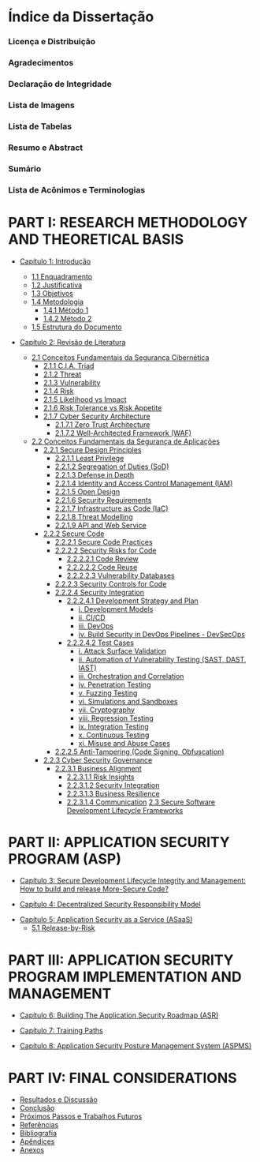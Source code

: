 # Índice da Dissertação

### Licença e Distribuição
### Agradecimentos <!--mover para o README.md'-->
### Declaração de Integridade
### Lista de Imagens
### Lista de Tabelas
### Resumo e Abstract
### Sumário
### Lista de Acônimos e Terminologias

# PART I: RESEARCH METHODOLOGY AND THEORETICAL BASIS
- [Capítulo 1: Introdução](Part-I/Cap1Introducao.md)
    - [1.1 Enquadramento](Part-I/Enquadramento.md)
    - [1.2 Justificativa](Part-I/Justificativa.md)
    - [1.3 Objetivos](Part-I/Objetivos.md)
    - [1.4 Metodologia](Part-I/Metodologia.md)
        - [1.4.1 Método 1](Part-I/Metodologia/Método1.md)
        - [1.4.2 Método 2](Part-I/Metodologia/Método2.md)
    - [1.5 Estrutura do Documento](Part-I/Estrutura.md)

- [Capítulo 2: Revisão de Literatura](Part-I/Cap2LiteraturaRev.md)
    - [2.1 Conceitos Fundamentais da Segurança Cibernética](Part-I/CSFundamentos.md)
        - [2.1.1 C.I.A. Triad](Part-I/CSFundamentos.md#cia-triad)
        - [2.1.2 Threat](Part-I/CSFundamentos.md#threat)
        - [2.1.3 Vulnerability](Part-I/CSFundamentos.md#vulnerability)
        - [2.1.4 Risk](Part-I/CSFundamentos.md#risk)
        - [2.1.5 Likelihood vs Impact](Part-I/CSFundamentos.md#likelihood-vs-impact)
        - [2.1.6 Risk Tolerance vs Risk Appetite](Part-I/CSFundamentos.md#risk-tolerance-vs-risk-appetite)
        - [2.1.7 Cyber Security Architecture](Part-I/CSFundamentos.md#cyber-security-architecture)
            - [2.1.7.1 Zero Trust Architecture](Part-I/CSFundamentos.md#zero-trust-architecture)
            - [2.1.7.2 Well-Architected Framework (WAF)](Part-I/CSFundamentos.md#well-architected-framework-waf)
    - [2.2 Conceitos Fundamentais da Segurança de Aplicações](Part-I/AppSecFundamentals.md)
        - [2.2.1 Secure Design Principles](Part-I/AppSecFundamentals.md#secure-design-principles)
            - [2.2.1.1 Least Privilege](Part-I/AppSecFundamentals.md#least-privilege)
            - [2.2.1.2 Segregation of Duties (SoD)](Part-I/AppSecFundamentals.md#segregation-of-duties-sod)
            - [2.2.1.3 Defense in Depth](Part-I/AppSecFundamentals.md#defense-in-depth)
            - [2.2.1.4 Identity and Access Control Management (IAM)](Part-I/AppSecFundamentals.md#identity-and-access-control-management-iam)
            - [2.2.1.5 Open Design](Part-I/AppSecFundamentals.md#open-design)
            - [2.2.1.6 Security Requirements](Part-I/AppSecFundamentals.md#security-requirements)
            - [2.2.1.7 Infrastructure as Code (IaC)](Part-I/AppSecFundamentals.md#infrastructure-as-code-iac)
            - [2.2.1.8 Threat Modelling](Part-I/AppSecFundamentals.md#threat-modelling)
            - [2.2.1.9 API and Web Service](Part-I/AppSecFundamentals.md#api-and-web-service)
        - [2.2.2 Secure Code](Part-I/AppSecFundamentals.md#secure-code)
            - [2.2.2.1 Secure Code Practices](Part-I/AppSecFundamentals.md#secure-code-practices)
            - [2.2.2.2 Security Risks for Code](Part-I/AppSecFundamentals.md#security-risks-for-code)
                - [2.2.2.2.1 Code Review](Part-I/AppSecFundamentals.md#code-review)
                - [2.2.2.2.2 Code Reuse](Part-I/AppSecFundamentals.md#code-reuse)
                - [2.2.2.2.3 Vulnerability Databases](Part-I/AppSecFundamentals.md#vulnerability-databases)
            - [2.2.2.3 Security Controls for Code](Part-I/AppSecFundamentals.md#security-controls-for-code)
            - [2.2.2.4 Security Integration](Part-I/AppSecFundamentals.md#security-integration)
                - [2.2.2.4.1 Development Strategy and Plan](Part-I/AppSecFundamentals.md#development-strategy-and-plan)
                    - [i. Development Models](Part-I/AppSecFundamentals.md#development-models)
                    - [ii. CI/CD](Part-I/AppSecFundamentals.md#ci-cd)
                    - [iii. DevOps](Part-I/AppSecFundamentals.md#devops)
                    - [iv. Build Security in DevOps Pipelines - DevSecOps](Part-I/AppSecFundamentals.md#devsecops)
                - [2.2.2.4.2 Test Cases](Part-I/AppSecFundamentals.md#test-cases)
                    - [i. Attack Surface Validation](Part-I/AppSecFundamentals.md#attack-surface-validation)
                    - [ii. Automation of Vulnerability Testing (SAST, DAST, IAST)](Part-I/AppSecFundamentals.md#automation-of-vulnerability-testing-sast-dast-iast)
                    - [iii. Orchestration and Correlation](Part-I/AppSecFundamentals.md#orchestration-and-correlation)
                    - [iv. Penetration Testing](Part-I/AppSecFundamentals.md#penetration-testing)
                    - [v. Fuzzing Testing](Part-I/AppSecFundamentals.md#fuzzing-testing)
                    - [vi. Simulations and Sandboxes](Part-I/AppSecFundamentals.md#simulations-and-sandboxes)
                    - [vii. Cryptography](Part-I/AppSecFundamentals.md#cryptography)
                    - [viii. Regression Testing](Part-I/AppSecFundamentals.md#regression-testing)
                    - [ix. Integration Testing](Part-I/AppSecFundamentals.md#integration-testing)
                    - [x. Continuous Testing](Part-I/AppSecFundamentals.md#continuous-testing)
                    - [xi. Misuse and Abuse Cases](Part-I/AppSecFundamentals.md#misuse-and-abuse-cases)
            - [2.2.2.5 Anti-Tampering (Code Signing, Obfuscation)](Part-I/AppSecFundamentals.md#anti-tampering-code-signing-obfuscation)
        - [2.2.3 Cyber Security Governance](Part-I/AppSecFundamentals.md#cyber-security-governance)
            - [2.2.3.1 Business Alignment](Part-I/AppSecFundamentals.md#business-alignment)
                - [2.2.3.1.1 Risk Insights](Part-I/AppSecFundamentals.md#risk-insights)
                - [2.2.3.1.2 Security Integration](Part-I/AppSecFundamentals.md#security-integration)
                - [2.2.3.1.3 Business Resilience](Part-I/AppSecFundamentals.md#business-resilience)
                - [2.2.3.1.4 Communication](Part-I/AppSecFundamentals.md#communication)
    [2.3 Secure Software Development Lifecycle Frameworks](Part-I/SSDLC-frameworks.md)
    <!--    
        - ISO/IEC 27034:2011-2018 - Application Security (encontrar este documento)
        - OWASP SAMM v2
        - BSIMM
        - NIST SSDF
        - Microsoft SDL
        - CIS
    -->

# PART II: APPLICATION SECURITY PROGRAM (ASP)
- [Capítulo 3: Secure Development Lifecycle Integrity and Management: How to build and release More-Secure Code?](Part-II/SDL-Man.md)
<!-- 
    - Application Security Toolbox (SAST, DAST, IAST, SCA, PENTESTING, RASP, WAF)
    - Application Security Orchestration and Correlation - ASOC
-->
- [Capítulo 4: Decentralized Security Responsibility Model](Part-II/Decentralized-security-responsibility-model.md)
<!-- 
    - Application Security Team Composition
        - Key-Functions
        - Key-Roles
            - The Security Champion Role
    - Security Education and Culture Building
    - Standards, Regulations, Requirements and Reference Architecture     
-->
- [Capítulo 5: Application Security as a Service (ASaaS)](Part-II/Application-security-as-a-service.md)
    - [5.1 Release-by-Risk](Part-II/Application-security-as-a-service.md/#Release-by-Risk)
<!-- 
    - Automation in Release-by-Risk Process
        - Bloqueio vs Habilitação Segura
    - Application Security as a Service Ecosystem
        - Secure Design
            - Just-in-Time Security Training
            - Threat Modelling
            - Reference Architecture
        - Automated Security Tools
            - SAST
            - SCA
            - DAST
            - IAST
            - Security Testing as a Service (STaaS)
            - Automated Vulnerability Management
            - API Security Management
        - Continuous Monitoring 
            - SIEM
            - IDS
            - Security Incident Correlation
            - Incident Response Automation
            - Runtime Protection Orchestration
            - Real-time Threat Intelligence Feeds
        - Indentity and Access Management (IAM)
            - Single Sign-On (SSO)
            - MFA
            - Session Management
        - Cryptography and Data Protection
            - Centralized Secrets Management
        - Governance and Compliance Orchestration
            - ISO/IEC 27001:2022
            - Policy Automation and Atuditing
            - Continuous Training for Security Culture Building 
-->

# PART III: APPLICATION SECURITY PROGRAM IMPLEMENTATION AND MANAGEMENT
- [Capítulo 6: Building The Application Security Roadmap (ASR)](Part-III/ASP.md#application-security-roadmap-asr)
<!--
    - Maturity Models and Security Posture
        - Security Low-Maturity Dealing
        - Identifing gaps to plan the future
-->

- [Capítulo 7: Training Paths](Part-III/ASP.md#training-paths)
<!--
    - Training Roadmaps    
        - Security Champions Training Program - SCTP
        - Training Roadmap for Devs
        - Training Roadmap for AppSec Team
    - Engineering and Security Alignment
-->

- [Capítulo 8: Application Security Posture Management System (ASPMS)](Part-III/ASP.md#application-security-posture-management-system-aspms)
<!--
    - Measure to Evolve
    - O que medir e como medir?
        - MTTR
        - KPIs
        - Feedback dos Pares
        - Security Scorecard
-->
# PART IV: FINAL CONSIDERATIONS
- [Resultados e Discussão](Part-IV/resultados-e-discussao.md)
- [Conclusão](Part-IV/Conclusao.md)
- [Próximos Passos e Trabalhos Futuros](Part-IV/ProximosPassos.md)
- [Referências](Part-IV/Referencias.md)
- [Bibliografia](Part-IV/Bibliografia.md)
- [Apêndices](Part-IV/Apendices.md)
- [Anexos](Part-IV/Anexo.md)
